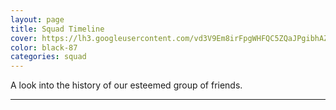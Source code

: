 ```yaml
---
layout: page
title: Squad Timeline
cover: https://lh3.googleusercontent.com/vd3V9Em8irFpgWHFQC5ZQaJPgibhAZ537YhnXxBMhkQ=w697-h941-no
color: black-87
categories: squad
---
```


A look into the history of our esteemed group of friends.

---

<link title="timeline-styles" rel="stylesheet" href="//cdn.knightlab.com/libs/timeline3/latest/css/timeline.css" />
<script src="https://cdn.knightlab.com/libs/timeline3/latest/js/timeline.js"></script>

<style>
    </style>

<div id="timeline" style="height: 800px;"></div>

<script type="text/javascript">
    var timeline = new VCO.Timeline('timeline', '/public/timeline.json', {});
    window.onresize = function(event) {
        timeline.updateDisplay();
    }
</script>